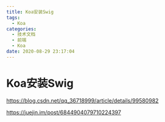 ```yaml
---
title: Koa安装Swig
tags:
  - Koa
categories:
  - 技术文档
  - 前端
  - Koa
date: 2020-08-29 23:17:04
---
```


# Koa安装Swig
https://blog.csdn.net/qq_36718999/article/details/99580982

https://juejin.im/post/6844904079710224397